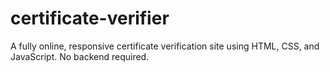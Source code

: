# certificate-verifier
A fully online, responsive certificate verification site using HTML, CSS, and JavaScript. No backend required.
